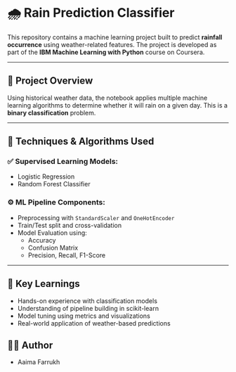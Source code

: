 # 🌧️ Rain Prediction Classifier

This repository contains a machine learning project built to predict **rainfall occurrence** using weather-related features. The project is developed as part of the **IBM Machine Learning with Python** course on Coursera.

---

## 🚀 Project Overview

Using historical weather data, the notebook applies multiple machine learning algorithms to determine whether it will rain on a given day. This is a **binary classification** problem.

---

## 🧠 Techniques & Algorithms Used

### ✅ Supervised Learning Models:
- Logistic Regression
- Random Forest Classifier


### ⚙️ ML Pipeline Components:
- Preprocessing with `StandardScaler` and `OneHotEncoder`
- Train/Test split and cross-validation
- Model Evaluation using:
  - Accuracy
  - Confusion Matrix
  - Precision, Recall, F1-Score

---

## 📌 Key Learnings
- Hands-on experience with classification models
- Understanding of pipeline building in scikit-learn
- Model tuning using metrics and visualizations
- Real-world application of weather-based predictions

## 🧑‍💻 Author
- Aaima Farrukh

